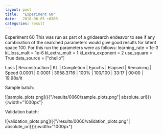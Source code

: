 ```yaml
---
layout: post
title:  "Experiment 60"
date:   2018-06-05 +0200
categories: result
---
```

Experiment 60
This was run as part of a gridsearch endeavor to see if any combination of the searched parameters would give good results for latent space 100.
For this run the parameters were as follows:
learning_rate = 1e-3
kl_loss_mult = 1e-6
kl_extra_mult = 1
kl_extra_exponent = 2
use_square = True
data_source = ["chello"]

Loss | Reconstruction | KL | Completion | Epochs | Elapsed | Remaining | Speed
0.0001 | 0.0001 | 3958.3716 | 100% | 100/100 | 33:17 | 00:00 | 19.98s/it



Sample batch:

![sample_plots.png]({{"/results/0060/sample_plots.png"| absolute_url}}){:width="1000px"}

Validation batch:

![validation_plots.png]({{"/results/0060/validation_plots.png"| absolute_url}}){:width="1000px"}
